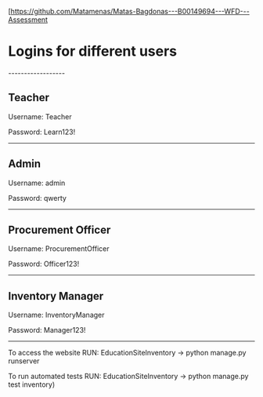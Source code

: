 [https://github.com/Matamenas/Matas-Bagdonas---B00149694---WFD---Assessment

<h1>Logins for different users</h1>
------------------
<h2>Teacher</h2>

Username:
Teacher

Password:
Learn123!

------------------
<h2>Admin</h2>

Username:
admin

Password:
qwerty

------------------
<h2>Procurement Officer</h2>

Username:
ProcurementOfficer

Password:
Officer123!

------------------
<h2>Inventory Manager</h2>

Username:
InventoryManager

Password:
Manager123!

------------------
To access the website RUN: EducationSiteInventory -> python manage.py runserver  

To run automated tests RUN: EducationSiteInventory -> python manage.py test inventory)
